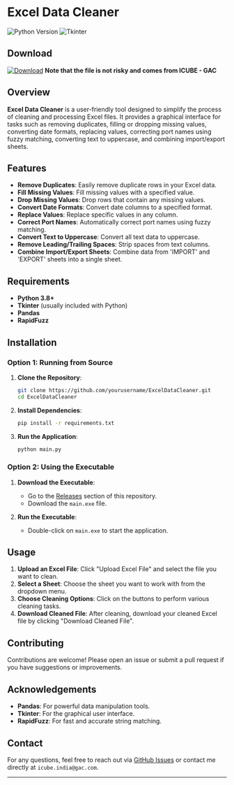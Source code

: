 # Excel Data Cleaner

![Python Version](https://img.shields.io/badge/python-3.8%2B-blue)
![Tkinter](https://img.shields.io/badge/tkinter-8.6-blue)

## Download

[![Download](https://img.shields.io/badge/Download-latest-blue.svg)](https://github.com/IcubeGac/ExcelDataCleaner/releases/download/v1.0/datacleaner.exe)
**Note that the file is not risky and comes from ICUBE - GAC**

## Overview

**Excel Data Cleaner** is a user-friendly tool designed to simplify the process of cleaning and processing Excel files. It provides a graphical interface for tasks such as removing duplicates, filling or dropping missing values, converting date formats, replacing values, correcting port names using fuzzy matching, converting text to uppercase, and combining import/export sheets.

## Features

- **Remove Duplicates**: Easily remove duplicate rows in your Excel data.
- **Fill Missing Values**: Fill missing values with a specified value.
- **Drop Missing Values**: Drop rows that contain any missing values.
- **Convert Date Formats**: Convert date columns to a specified format.
- **Replace Values**: Replace specific values in any column.
- **Correct Port Names**: Automatically correct port names using fuzzy matching.
- **Convert Text to Uppercase**: Convert all text data to uppercase.
- **Remove Leading/Trailing Spaces**: Strip spaces from text columns.
- **Combine Import/Export Sheets**: Combine data from 'IMPORT' and 'EXPORT' sheets into a single sheet.

## Requirements

- **Python 3.8+**
- **Tkinter** (usually included with Python)
- **Pandas**
- **RapidFuzz**

## Installation

### Option 1: Running from Source

1. **Clone the Repository**:
   ```bash
   git clone https://github.com/yourusername/ExcelDataCleaner.git
   cd ExcelDataCleaner
   ```

2. **Install Dependencies**:
   ```bash
   pip install -r requirements.txt
   ```

3. **Run the Application**:
   ```bash
   python main.py
   ```

### Option 2: Using the Executable

1. **Download the Executable**:
   - Go to the [Releases](https://github.com/yourusername/ExcelDataCleaner/releases) section of this repository.
   - Download the `main.exe` file.

2. **Run the Executable**:
   - Double-click on `main.exe` to start the application.

## Usage

1. **Upload an Excel File**: Click "Upload Excel File" and select the file you want to clean.
2. **Select a Sheet**: Choose the sheet you want to work with from the dropdown menu.
3. **Choose Cleaning Options**: Click on the buttons to perform various cleaning tasks.
4. **Download Cleaned File**: After cleaning, download your cleaned Excel file by clicking "Download Cleaned File".

## Contributing

Contributions are welcome! Please open an issue or submit a pull request if you have suggestions or improvements.

## Acknowledgements

- **Pandas**: For powerful data manipulation tools.
- **Tkinter**: For the graphical user interface.
- **RapidFuzz**: For fast and accurate string matching.

## Contact

For any questions, feel free to reach out via [GitHub Issues](https://github.com/yourusername/ExcelDataCleaner/issues) or contact me directly at `icube.india@gac.com`.

---
